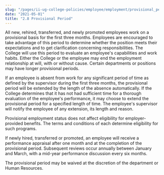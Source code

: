 ```yaml
---
slug: "/pages/ii-ug-college-policies/employee/employment/provisional_period"
date: "2021-05-01"
title: "2.8 Provisional Period"
---
```


All new, rehired, transferred, and newly promoted employees work on a provisional basis for the first three months. Employees are encouraged to take advantage of this period to determine whether the position meets their expectations and to get clarification concerning responsibilities. The College will use this period to evaluate an employee's capabilities and work habits. Either the College or the employee may end the employment relationship at will, with or without cause. Certain departments or positions may have longer provisional periods.

If an employee is absent from work for any significant period of time as defined by the supervisor during the first three months, the provisional period will be extended by the length of the absence automatically. If the College determines that it has not had sufficient time for a thorough evaluation of the employee's performance, it may choose to extend the provisional period for a specified length of time. The employee's supervisor will notify the employee of any extension, its length and reason.

Provisional employment status does not affect eligibility for employer-provided benefits. The terms and conditions of each determine eligibility for such programs.

If newly hired, transferred or promoted, an employee will receive a performance appraisal after one month and at the completion of the provisional period. Subsequent reviews occur annually between January and March, with a mid-year performance discussion every six months.

The provisional period may be waived at the discretion of the department or Human Resources.
